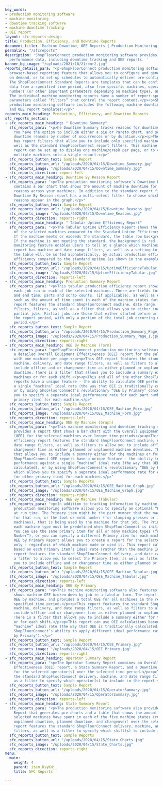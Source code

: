 ```yaml
---
key_words:
- production monitoring software
- machine monitoring
- downtime tracking software
- machine downtime tracking
- OEE report
layout: sfc-reports-design
title: Production, Efficiency, and Downtime Reports
document_title: 'Machine Downtime, OEE Reports | Production Monitoring Software '
permalink: "/sfcreports"
description: 'ShopFloorConnect production monitoring software provides important machine
  performance data, including downtime tracking and OEE reports. '
banner_bg_image: "/uploads/2021/10/21/bnr2.jpg"
reports_details_para: "<p>ShopFloorConnect production monitoring software has a powerful
  browser-based reporting feature that allows you to configure and generate reports
  on demand, or to set up schedules to automatically deliver pre-configured reports.
  The ShopFloorConnect Standard Reports are templates that can be configured to include
  data from a specified time period, also from specific machines, operators, part
  numbers (or other important parameters depending on machine type), and/or shift.
  The individual machine monitoring reports have a number of report-specific configurable
  parameters called “filters” that control the report content.</p><p>ShopFloorConnect
  production monitoring software includes the following machine downtime tracking
  and OEE report templates:</p>"
reports_main_heading: Production, Efficiency, and Downtime Reports
sfc_reports_section:
- sfc_reports_main_heading: " Downtime Summary"
  sfc_reports_para: "<p>he Downtime Summary tracks reasons for downtime by machine.
    You have the option to include either a pie or Pareto chart, and sort the machine
    downtime reasons by number of occurrences or by duration.</p><p>The Downtime Summary
    has report filters that allow you to include only specified machine states, as
    well as the standard ShopFloorConnect report filters. This machine downtime tracking
    report can be set up to display one machine/graph per page, or to consolidate
    multiple machines into a single report.</p>"
  sfc_reports_button_text: Sample Report
  sfc_reports_button_url: "/uploads/2020/04/15/Downtime_Summary.jpg"
  sfc_reports_image: "/uploads/2020/04/15/Downtime_Summary.jpg"
  sfc_reports_direction: report-left
- sfc_reports_main_heading: Downtime By Reason Report
  sfc_reports_para: "<p>The production monitoring software’s Downtime By Reason Report
    contains a bar chart that shows the amount of machine downtime for selected downtime
    reasons across your machines. In addition to the standard report filters, the
    Downtime By Reason report has a multi-select filter to choose which machine downtime
    reasons appear in the graph.</p>"
  sfc_reports_button_text: Sample Report
  sfc_reports_button_url: "/uploads/2020/04/15/Downtime_Reasons.jpg"
  sfc_reports_image: "/uploads/2020/04/15/Downtime_Reasons.jpg"
  sfc_reports_direction: reports-right
- sfc_reports_main_heading: " Tabular Uptime Efficiency Report"
  sfc_reports_para: "<p>The Tabular Uptime Efficiency Report shows the uptime efficiency
    of the selected machines compared to the Standard Uptime Efficiency for each machine.
    If the machine meets or exceeds the standard, the table row background is green.
    If the machine is not meeting the standard, the background is red. This machine
    monitoring feature enables users to tell at a glance which machines are underperforming.</p><p>This
    report has machine and date range filters, as well as a setting to specify whether
    the table will be sorted alphabetically, by actual production efficiency, or by
    efficiency compared to the standard uptime (as shown in the example).</p>"
  sfc_reports_button_text: Sample Report
  sfc_reports_button_url: "/uploads/2020/04/15/UptimeEfficiencyTabular.jpg"
  sfc_reports_image: "/uploads/2020/04/15/UptimeEfficiencyTabular.jpg"
  sfc_reports_direction: reports-left
- sfc_reports_main_heading: Production Summary Report
  sfc_reports_para: "<p>This tabular production efficiency report shows a line for
    each job run in each of the selected machines. There are fields for job start
    and end time, parts and scrap counts, (if applicable), as well as other information
    such as the amount of time spent in each of the machine states during the job.</p><p>The
    report features the standard ShopFloorConnect machine, date range, and delivery
    filters, filters, as well as a filter that allows you to either include or exclude
    partial jobs. Partial jobs are those that either started before or ended after
    the report period, with only a portion of the total job occurring during the report
    period.</p>"
  sfc_reports_button_text: Sample Report
  sfc_reports_button_url: "/uploads/2020/04/15/Production_Summary_Page_1.jpg"
  sfc_reports_image: "/uploads/2020/04/15/Production_Summary_Page_1.jpg"
  sfc_reports_direction: reports-right
- sfc_reports_main_heading: OEE By Machine (Form)
  sfc_reports_para: "<p>ShopFloorConnect production monitoring software also provides
    a detailed Overall Equipment Effectiveness (OEE) report for the selected machines,
    with one machine per page.</p><p>This OEE report features the standard ShopFloorConnect
    machine, delivery, and date range filters, as well as filters to allow you to
    include offline and or changeover time as either planned or unplanned machine
    downtime. There is a filter that allows you to include a summary either for the
    machines or for each shift.</p><p>This and all of the other ShopFloorConnect OEE
    reports have a unique feature - the ability to calculate OEE performance against
    a single “machine” ideal rate (the way that OEE is traditionally calculated),
    or by using ShopFloorConnect’s revolutionary “OEE by Primary” concept, which allows
    you to specify a separate ideal performance rate for each part number (or other
    primary item) for each machine.</p>"
  sfc_reports_button_text: Sample Report
  sfc_reports_button_url: "/uploads/2020/04/15/OEE_Machine_Form.jpg"
  sfc_reports_image: "/uploads/2020/04/15/OEE_Machine_Form.jpg"
  sfc_reports_direction: reports-left
- sfc_reports_main_heading: OEE By Machine (Graph)
  sfc_reports_para: "<p>This machine monitoring and downtime tracking software also
    provides a report that shows a bar chart with the Overall Equipment Effectiveness
    (OEE) for the selected machines over longer time periods</p><p>This production
    efficiency report features the standard ShopFloorConnect machine, delivery, and
    date range filters, as well as filters to allow you to include offline and or
    changeover time as either planned or unplanned machine downtime. There is a filter
    that allows you to include a summary either for the machines or for each shift.</p><p>All
    ShopFloorConnect OEE reports have a unique feature - the ability to calculate
    performance against a single “machine” ideal rate (the way that OEE is traditionally
    calculated), or by using ShopFloorConnect’s revolutionary “OEE by Primary” concept,
    which allows you to specify a separate ideal performance rate for each part number
    (or other primary item) for each machine.</p>"
  sfc_reports_button_text: Sample Reports
  sfc_reports_button_url: "/uploads/2020/04/15/OEE_Machine_Graph.jpg"
  sfc_reports_image: "/uploads/2020/04/15/OEE_Machine_Graph.jpg"
  sfc_reports_direction: reports-right
- sfc_reports_main_heading: OEE By Machine (Tabular)
  sfc_reports_para: "<p>In addition to tracking information by machine, ShopFloorConnect
    production monitoring software allows you to specify an optional “Primary” item
    at run time. The Primary item might be the part number that the machine is making
    for that run, or the tool or mold number (for stamping presses or injection molding
    machines), that is being used by the machine for that job. The Primary item for
    each machine type must be predefined when ShopFloorConnect is initially configured.
    You can use the same primary item for all or many machine types (for example “Part
    Number”), or you can specify a different Primary item for each machine type.</p><p>The
    OEE by Primary Report allows you to create a report for the selected primary item
    only - regardless of which machine made or used it. This report calculates OEE
    based on each Primary item’s Ideal rate (rather than the machine Ideal Rate).</p><p>This
    report features the standard ShopFloorConnect delivery, and date range filters,
    a filter to allow you to select the Primary Item, as well as filters to allow
    you to include offline and or changeover time as either planned or unplanned downtime.</p>"
  sfc_reports_button_text: Sample Report
  sfc_reports_button_url: "/uploads/2020/04/15/OEE_Machine_Tabular.jpg"
  sfc_reports_image: "/uploads/2020/04/15/OEE_Machine_Tabular.jpg"
  sfc_reports_direction: reports-left
- sfc_reports_main_heading: OEE By Primary
  sfc_reports_para: "<p>This machine monitoring software also features a report that
    shows machine OEE broken down by job in a tabular form. The report summarizes
    OEE by machine, and provides a total OEE for all machines in the report over the
    specified time period.</p><p>This report features the standard ShopFloorConnect
    machine, delivery, and date range filters, as well as filters to allow you to
    include offline and or changeover time as either planned or unplanned downtime.
    There is a filter that allows you to include a summary either for the machines
    or for each shift.</p><p>This report can use OEE calculations based on a single
    “machine” ideal rate (the way that OEE is traditionally calculated), or by using
    ShopFloorConnect’s ability to apply different ideal performance rates by job (“OEE
    by Primary”).</p>"
  sfc_reports_button_text: Sample Report
  sfc_reports_button_url: "/uploads/2020/04/15/OEE_Primary.jpg"
  sfc_reports_image: "/uploads/2020/04/15/OEE_Primary.jpg"
  sfc_reports_direction: reports-right
- sfc_reports_main_heading: Operator Summary Report
  sfc_reports_para: "<p>The Operator Summary Report combines an Overall Equipment
    Effectiveness (OEE) report, a State Summary Report, and a Downtime Summary Report
    for the selected operator(s) over the selected time period.</p><p>The report features
    the standard ShopFloorConnect delivery, machine, and date range filters, as well
    as a filter to specify which operator(s) to include in the report.</p>"
  sfc_reports_button_text: Sample Report
  sfc_reports_button_url: "/uploads/2020/04/15/OperatorSummary.jpg"
  sfc_reports_image: "/uploads/2020/04/15/OperatorSummary.jpg"
  sfc_reports_direction: reports-left
- sfc_reports_main_heading: State Summary Report
  sfc_reports_para: "<p>The production monitoring software also provides a State Summary
    Report that generates pie charts and a table that shows the amount of time the
    selected machines have spent in each of the five machine states (running, idle,
    unplanned downtime, planned downtime, and changeover) over the selected time period.</p><p>The
    report features the standard ShopFloorConnect delivery, machine, and date range
    filters, as well as a filter to specify which shift(s) to include in the report.</p>"
  sfc_reports_button_text: Sample Reports
  sfc_reports_button_url: "/uploads/2020/04/15/State_Charts.jpg"
  sfc_reports_image: "/uploads/2020/04/15/State_Charts.jpg"
  sfc_reports_direction: reports-right
menu:
  main:
    weight: 4
    parent: item_DsyKHj_
    title: SFC Reports

---
```

